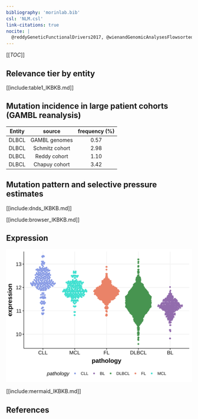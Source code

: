```yaml
---
bibliography: 'morinlab.bib'
csl: 'NLM.csl'
link-citations: true
nocite: |
  @reddyGeneticFunctionalDrivers2017, @wienandGenomicAnalysesFlowsorted2019, @rossiAlterationBIRC3Multiple2011, 
---
```

[[_TOC_]]


## Relevance tier by entity

[[include:table1_IKBKB.md]]

## Mutation incidence in large patient cohorts (GAMBL reanalysis)

|Entity|source        |frequency (%)|
|:------:|:--------------:|:-------------:|
|DLBCL |GAMBL genomes |0.57         |
|DLBCL |Schmitz cohort|2.98         |
|DLBCL |Reddy cohort  |1.10         |
|DLBCL |Chapuy cohort |3.42         |

## Mutation pattern and selective pressure estimates

[[include:dnds_IKBKB.md]]




[[include:browser_IKBKB.md]]

## Expression
![](images/gene_expression/IKBKB_by_pathology.svg)
<!-- ORIGIN: rossiAlterationBIRC3Multiple2011a -->
<!-- MZL: rossiAlterationBIRC3Multiple2011a -->
<!-- DLBCL: reddyGeneticFunctionalDrivers2017 -->
<!-- PMBL: wienandGenomicAnalysesFlowsorted2019b -->

[[include:mermaid_IKBKB.md]]

## References
